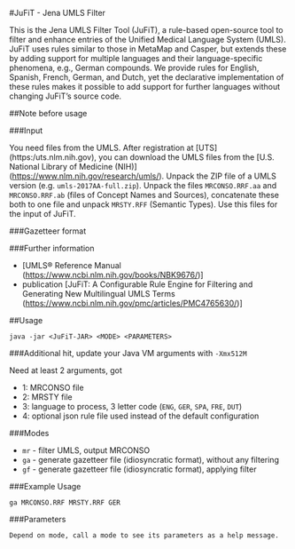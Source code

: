 #JuFiT - Jena UMLS Filter

This is the Jena UMLS Filter Tool (JuFiT), a rule-based open-source tool to filter and enhance entries of the Unified Medical Language System (UMLS). JuFiT uses rules similar to those in MetaMap and Casper, but extends these by adding support for multiple languages and their language-specific phenomena, e.g., German compounds. We provide rules for English, Spanish, French, German, and Dutch, yet the declarative implementation of these rules makes it possible to add support for further languages without changing JuFiT’s source code.

##Note before usage

###Input

You need files from the UMLS. After registration at [UTS] (https:/uts.nlm.nih.gov), you can download the UMLS files from the [U.S. National Library of Medicine (NIH)] (https://www.nlm.nih.gov/research/umls/). Unpack the ZIP file of a UMLS version (e.g. `umls-2017AA-full.zip`). Unpack the files `MRCONSO.RRF.aa` and `MRCONSO.RRF.ab` (files of Concept Names and Sources), concatenate these both to one file and unpack `MRSTY.RFF` (Semantic Types). Use this files for the input of JuFiT.

###Gazetteer format

###Further information
  * [UMLS® Reference Manual (https://www.ncbi.nlm.nih.gov/books/NBK9676/)]
  * publication [JuFiT: A Configurable Rule Engine for Filtering and Generating New Multilingual UMLS Terms (https://www.ncbi.nlm.nih.gov/pmc/articles/PMC4765630/)]

##Usage
```
java -jar <JuFiT-JAR> <MODE> <PARAMETERS>
```

###Additional hit, update your Java VM arguments with `-Xmx512M`

Need at least 2 arguments, got 
* 1: MRCONSO file
* 2: MRSTY file
* 3: language to process, 3 letter code (`ENG`, `GER`, `SPA`, `FRE`, `DUT`)
* 4: optional json rule file used instead of the default configuration

###Modes

* `mr` - filter UMLS, output MRCONSO
* `ga` - generate gazetteer file (idiosyncratic format), without any filtering 
* `gf` - generate gazetteer file (idiosyncratic format), applying filter


###Example Usage
```
ga MRCONSO.RRF MRSTY.RRF GER
```
###Parameters
```
Depend on mode, call a mode to see its parameters as a help message.
```


